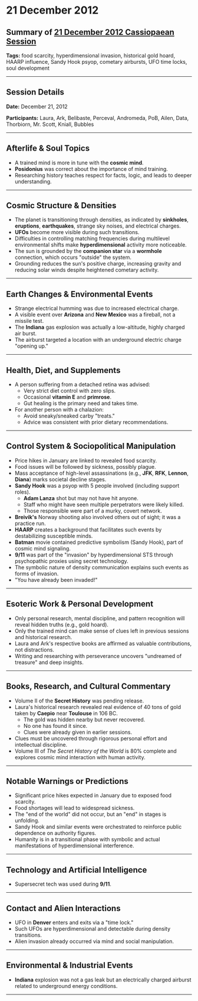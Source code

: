 # 21 December 2012

## Summary of [21 December 2012 Cassiopaean Session](https://cassiopaea.org/forum/threads/session-21-december-2012.29988/#post-387170)

**Tags:** food scarcity, hyperdimensional invasion, historical gold hoard, HAARP influence, Sandy Hook psyop, cometary airbursts, UFO time locks, soul development

---


## Session Details

**Date:** December 21, 2012

**Participants:** Laura, Ark, Belibaste, Perceval, Andromeda, PoB, Ailen, Data, Thorbiorn, Mr. Scott, Kniall, Bubbles

---


## Afterlife & Soul Topics

- A trained mind is more in tune with the **cosmic mind**.
- **Posidonius** was correct about the importance of mind training.
- Researching history teaches respect for facts, logic, and leads to deeper understanding.

---


## Cosmic Structure & Densities

- The planet is transitioning through densities, as indicated by **sinkholes**, **eruptions**, **earthquakes**, strange sky noises, and electrical charges.
- **UFOs** become more visible during such transitions.
- Difficulties in controlling matching frequencies during multilevel environmental shifts make **hyperdimensional** activity more noticeable.
- The sun is grounded by the **companion star** via a **wormhole** connection, which occurs "outside" the system.
- Grounding reduces the sun's positive charge, increasing gravity and reducing solar winds despite heightened cometary activity.

---


## Earth Changes & Environmental Events

- Strange electrical humming was due to increased electrical charge.
- A visible event over **Arizona** and **New Mexico** was a fireball, not a missile test.
- The **Indiana** gas explosion was actually a low-altitude, highly charged air burst.
- The airburst targeted a location with an underground electric charge "opening up."

---


## Health, Diet, and Supplements

- A person suffering from a detached retina was advised:
    - Very strict diet control with zero slips.
    - Occasional **vitamin E** and **primrose**.
    - Gut healing is the primary need and takes time.
- For another person with a chalazion:
    - Avoid sneaky/sneaked carby "treats."
    - Advice was consistent with prior dietary recommendations.

---


## Control System & Sociopolitical Manipulation

- Price hikes in January are linked to revealed food scarcity.
- Food issues will be followed by sickness, possibly plague.
- Mass acceptance of high-level assassinations (e.g., **JFK**, **RFK**, **Lennon**, **Diana**) marks societal decline stages.
- **Sandy Hook** was a psyop with 5 people involved (including support roles).
    - **Adam Lanza** shot but may not have hit anyone.
    - Staff who might have seen multiple perpetrators were likely killed.
    - Those responsible were part of a murky, covert network.
- **Breivik's** Norway shooting also involved others out of sight; it was a practice run.
- **HAARP** creates a background that facilitates such events by destabilizing susceptible minds.
- **Batman** movie contained predictive symbolism (Sandy Hook), part of cosmic mind signaling.
- **9/11** was part of the "invasion" by hyperdimensional STS through psychopathic proxies using secret technology.
- The symbolic nature of density communication explains such events as forms of invasion.
- "You have already been invaded!"

---


## Esoteric Work & Personal Development

- Only personal research, mental discipline, and pattern recognition will reveal hidden truths (e.g., gold hoard).
- Only the trained mind can make sense of clues left in previous sessions and historical research.
- Laura and Ark's respective books are affirmed as valuable contributions, not distractions.
- Writing and researching with perseverance uncovers "undreamed of treasure" and deep insights.

---


## Books, Research, and Cultural Commentary

- Volume II of the **Secret History** was pending release.
- Laura's historical research revealed real evidence of 40 tons of gold taken by **Caepio** near **Toulouse** in 106 BC.
    - The gold was hidden nearby but never recovered.
    - No one has found it since.
    - Clues were already given in earlier sessions.
- Clues must be uncovered through rigorous personal effort and intellectual discipline.
- Volume III of *The Secret History of the World* is 80% complete and explores cosmic mind interaction with human activity.

---


## Notable Warnings or Predictions

- Significant price hikes expected in January due to exposed food scarcity.
- Food shortages will lead to widespread sickness.
- The "end of the world" did not occur, but an "end" in stages is unfolding.
- Sandy Hook and similar events were orchestrated to reinforce public dependence on authority figures.
- Humanity is in a transitional phase with symbolic and actual manifestations of hyperdimensional interference.

---


## Technology and Artificial Intelligence

- Supersecret tech was used during **9/11**.

---


## Contact and Alien Interactions

- UFO in **Denver** enters and exits via a "time lock."
- Such UFOs are hyperdimensional and detectable during density transitions.
- Alien invasion already occurred via mind and social manipulation.

---


## Environmental & Industrial Events

- **Indiana** explosion was not a gas leak but an electrically charged airburst related to underground energy conditions.

---



